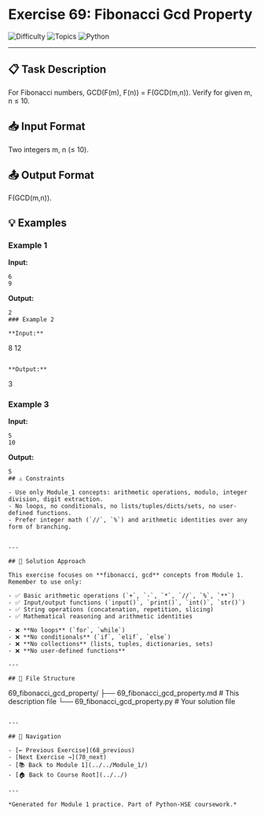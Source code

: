 # Exercise 69: Fibonacci Gcd Property

![Difficulty](https://img.shields.io/badge/Difficulty-Module%201-green)
![Topics](https://img.shields.io/badge/Topics-fibonacci%2C%20gcd-blue)
![Python](https://img.shields.io/badge/Python-Module%201%20Concepts-yellow)

---

## 📋 Task Description

For Fibonacci numbers, GCD(F(m), F(n)) = F(GCD(m,n)). Verify for given m, n ≤ 10.
## 📥 Input Format

Two integers m, n (≤ 10).
## 📤 Output Format

F(GCD(m,n)).
## 💡 Examples

### Example 1

**Input:**
```
6
9
```

**Output:**
```
2
### Example 2

**Input:**
```
8
12
```

**Output:**
```
3
### Example 3

**Input:**
```
5
10
```

**Output:**
```
5
## ⚠️ Constraints

- Use only Module_1 concepts: arithmetic operations, modulo, integer division, digit extraction.
- No loops, no conditionals, no lists/tuples/dicts/sets, no user-defined functions.
- Prefer integer math (`//`, `%`) and arithmetic identities over any form of branching.


---

## 🎯 Solution Approach

This exercise focuses on **fibonacci, gcd** concepts from Module 1. Remember to use only:

- ✅ Basic arithmetic operations (`+`, `-`, `*`, `//`, `%`, `**`)
- ✅ Input/output functions (`input()`, `print()`, `int()`, `str()`)
- ✅ String operations (concatenation, repetition, slicing)
- ✅ Mathematical reasoning and arithmetic identities

- ❌ **No loops** (`for`, `while`)
- ❌ **No conditionals** (`if`, `elif`, `else`)
- ❌ **No collections** (lists, tuples, dictionaries, sets)
- ❌ **No user-defined functions**

---

## 📁 File Structure
```
69_fibonacci_gcd_property/
├── 69_fibonacci_gcd_property.md     # This description file
└── 69_fibonacci_gcd_property.py     # Your solution file
```

---

## 🔗 Navigation

- [← Previous Exercise](68_previous) 
- [Next Exercise →](70_next)
- [📚 Back to Module 1](../../Module_1/)
- [🏠 Back to Course Root](../../)

---

*Generated for Module 1 practice. Part of Python-HSE coursework.*
